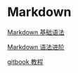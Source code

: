 # Markdown

[Markdown 基础语法](https://www.w3cschool.cn/lme/t13p1sri.html)

[Markdown 语法进阶](https://www.zybuluo.com/mdeditor?url=https://www.zybuluo.com/static/editor/md-help.markdown)

[gitbook 教程](https://blankj.com/gitbook/gitbook/?q=)
